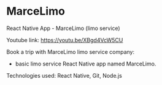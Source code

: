 # MarceLimo
React Native App - MarceLimo (limo service)



Youtube link: https://youtu.be/XBgd4VcW5CU


Book a trip with MarceLimo limo service company:
 - basic limo service React Native app named MarceLimo.

Technologies used: React Native, Git, Node.js
